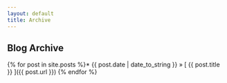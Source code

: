 ```yaml
---
layout: default
title: Archive
---
```


## Blog Archive

{% for post in site.posts %}* {{ post.date | date_to_string }} &raquo; [ {{ post.title }} ]({{ post.url }})
{% endfor %}

<br/>
<br/>
<br/>
<br/>
